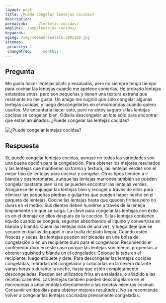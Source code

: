 ```yaml
---
layout: post
title: ¿Puede congelar lentejas cocidas?  
description: 
permalink:     /lentejas-cocidas/
amplink:  /amp/lentejas-cocidas/
keywords: 
ogimg: /img/cooked-lentils-300x300.jpg
sitemap:
 priority: 1
 changefreq:    'monthly'
---
```




## Pregunta

Me gusta hacer lentejas pilafs y ensaladas, pero no siempre tengo tiempo para cocinar las lentejas cuando me apetece comerlas. He probado lentejas enlatadas antes, pero son pequeñas y tienen una textura extraña que realmente no me gusta. Un amigo me sugirió que sólo congelar algunas lentejas cocidas, y luego descongelarlos en el microondas cuando quiero usarlos. Me encantaría hacer esto, pero no estoy seguro si las lentejas cocidas se congelan bien. Odiaría descongelar un lote sólo para encontrar que están arruinados. ¿Puede congelar las lentejas cocidas?


![¿Puede congelar lentejas cocidas?](https://sepuedecongelar.com/img/cooked-lentils-300x300.jpg "¿Puede congelar lentejas cocidas?" )


## Respuesta

Sí, puede congelar lentejas cocidas, aunque no todas las variedades son una buena opción para la congelación. Para obtener los mejores resultados y las lentejas que mantienen su forma y textura, las lentejas verdes son el mejor tipo de lentejas para cocinar y congelar. Otros tipos tienden a ir blanda y desmoronarse, aunque las lentejas marrones también se pueden congelar bastante bien si no se pueden encontrar las lentejas verdes.
Asegúrese de enjuagar las lentejas bien y recoger a través de ellos para eliminar las pequeñas piedras o guijarros que pueden haber hecho en el paquete de lentejas. Cocine las lentejas hasta que queden firmes pero no duras en el medio. Sus dientes deben hundirse a través de la lenteja limpiamente sin que se caiga.
La clave para congelar las lentejas con éxito es en el drenaje de ellos después de la cocción. Si las lentejas contienen líquido cuando se congela, seguirán absorbiendo el líquido y convertirse en blanda y blanda. Cuele las lentejas más de una vez, y luego deje que se sequen en toallas de papel o una toalla de plato limpia. Cuando estén frescas y secas, las lentejas pueden ser picadas en una bolsa de congelación o en un recipiente duro para el congelador. Recomiendo el contenedor duro en este caso porque las lentejas son menos propensos a obtener squished y blanda en el congelador. Coloque la tapa en el recipiente, luego etiquete y date.
Para descongelar las lentejas cocidas congeladas, retirarlas del congelador y colocarlas en la nevera durante varias horas o durante la noche, hasta que estén completamente descongeladas. Pueden ser utilizados fríos en ensaladas, o añadido a las recetas calientes. Las lentejas también pueden descongelarse en el microondas o añadiéndolas directamente a las recetas mientras cocinan. Consumir en dos días para obtener mejores resultados. No se recomienda volver a congelar las lentejas cocinadas previamente congeladas.

